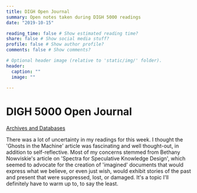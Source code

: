 ```yaml
---
title: DIGH Open Journal
summary: Open notes taken during DIGH 5000 readings
date: "2019-10-15"

reading_time: false # Show estimated reading time?
share: false # Show social media stuff?
profile: false # Show author profile?
comments: false # Show comments?

# Optional header image (relative to 'static/img/' folder).
header:
  caption: ""
  image: ""
 
---  
```

# DIGH 5000 Open Journal 

[Archives and Databases](https://nickmcneilly.github.io/academic-kickstart/content/OJ1.html)

There was a lot of uncertainty in my readings for this week. I thought the  'Ghosts in the Machine' article was fascinating and well thought-out, in addition to self-reflective. Most of my concerns stemmed from Bethany Nowviskie's article on 'Spectra for Speculative Knowledge Design', which seemed to advocate for the creation of 'imagined' documents that would express what we believe, or even just wish, would exhibit stories of the past and present that were suppressed, lost, or damaged. It's a topic I'll definitely have to warm up to, to say the least.
